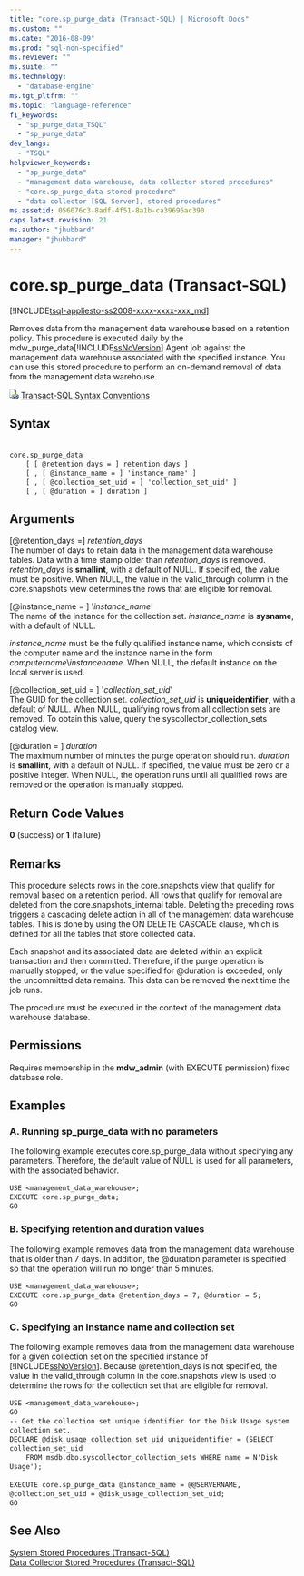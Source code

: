 ```yaml
---
title: "core.sp_purge_data (Transact-SQL) | Microsoft Docs"
ms.custom: ""
ms.date: "2016-08-09"
ms.prod: "sql-non-specified"
ms.reviewer: ""
ms.suite: ""
ms.technology: 
  - "database-engine"
ms.tgt_pltfrm: ""
ms.topic: "language-reference"
f1_keywords: 
  - "sp_purge_data_TSQL"
  - "sp_purge_data"
dev_langs: 
  - "TSQL"
helpviewer_keywords: 
  - "sp_purge_data"
  - "management data warehouse, data collector stored procedures"
  - "core.sp_purge_data stored procedure"
  - "data collector [SQL Server], stored procedures"
ms.assetid: 056076c3-8adf-4f51-8a1b-ca39696ac390
caps.latest.revision: 21
ms.author: "jhubbard"
manager: "jhubbard"
---
```

# core.sp_purge_data (Transact-SQL)
[!INCLUDE[tsql-appliesto-ss2008-xxxx-xxxx-xxx_md](../../../a9retired/includes/tsql-appliesto-ss2008-xxxx-xxxx-xxx-md.md)]

  Removes data from the management data warehouse based on a retention policy. This procedure is executed daily by the mdw_purge_data[!INCLUDE[ssNoVersion](../../../a9notintoc/includes/ssnoversion-md.md)] Agent job against the management data warehouse associated with the specified instance. You can use this stored procedure to perform an on-demand removal of data from the management data warehouse.  
  
 ![Topic link icon](../../../a9notintoc/media/topic-link.gif "Topic link icon") [Transact-SQL Syntax Conventions](../../../t-sql/language-elements/transact-sql-syntax-conventions-transact-sql.md)  
  
## Syntax  
  
```  
  
core.sp_purge_data  
    [ [ @retention_days = ] retention_days ]  
    [ , [ @instance_name = ] 'instance_name' ]  
    [ , [ @collection_set_uid = ] 'collection_set_uid' ]  
    [ , [ @duration = ] duration ]  
```  
  
## Arguments  
 [@retention_days =] *retention_days*  
 The number of days to retain data in the management data warehouse tables. Data with a time stamp older than *retention_days* is removed. *retention_days* is **smallint**, with a default of NULL. If specified, the value must be positive. When NULL, the value in the valid_through column in the core.snapshots view determines the rows that are eligible for removal.  
  
 [@instance_name = ] '*instance_name*'  
 The name of the instance for the collection set. *instance_name* is **sysname**, with a default of NULL.  
  
 *instance_name* must be the fully qualified instance name, which consists of the computer name and the instance name in the form *computername*\\*instancename*. When NULL, the default instance on the local server is used.  
  
 [@collection_set_uid = ] '*collection_set_uid*'  
 The GUID for the collection set. *collection_set_uid* is **uniqueidentifier**, with a default of NULL. When NULL, qualifying rows from all collection sets are removed. To obtain this value, query the syscollector_collection_sets catalog view.  
  
 [@duration = ] *duration*  
 The maximum number of minutes the purge operation should run. *duration* is **smallint**, with a default of NULL. If specified, the value must be zero or a positive integer. When NULL, the operation runs until all qualified rows are removed or the operation is manually stopped.  
  
## Return Code Values  
 **0** (success) or **1** (failure)  
  
## Remarks  
 This procedure selects rows in the core.snapshots view that qualify for removal based on a retention period. All rows that qualify for removal are deleted from the core.snapshots_internal table. Deleting the preceding rows triggers a cascading delete action in all of the management data warehouse tables. This is done by using the ON DELETE CASCADE clause, which is defined for all the tables that store collected data.  
  
 Each snapshot and its associated data are deleted within an explicit transaction and then committed. Therefore, if the purge operation is manually stopped, or the value specified for @duration is exceeded, only the uncommitted data remains. This data can be removed the next time the job runs.  
  
 The procedure must be executed in the context of the management data warehouse database.  
  
## Permissions  
 Requires membership in the **mdw_admin** (with EXECUTE permission) fixed database role.  
  
## Examples  
  
### A. Running sp_purge_data with no parameters  
 The following example executes core.sp_purge_data without specifying any parameters. Therefore, the default value of NULL is used for all parameters, with the associated behavior.  
  
```  
USE <management_data_warehouse>;  
EXECUTE core.sp_purge_data;  
GO  
```  
  
### B. Specifying retention and duration values  
 The following example removes data from the management data warehouse that is older than 7 days. In addition, the @duration parameter is specified so that the operation will run no longer than 5 minutes.  
  
```  
USE <management_data_warehouse>;  
EXECUTE core.sp_purge_data @retention_days = 7, @duration = 5;  
GO  
```  
  
### C. Specifying an instance name and collection set  
 The following example removes data from the management data warehouse for a given collection set on the specified instance of [!INCLUDE[ssNoVersion](../../../a9notintoc/includes/ssnoversion-md.md)]. Because @retention_days is not specified, the value in the valid_through column in the core.snapshots view is used to determine the rows for the collection set that are eligible for removal.  
  
```  
USE <management_data_warehouse>;  
GO  
-- Get the collection set unique identifier for the Disk Usage system collection set.  
DECLARE @disk_usage_collection_set_uid uniqueidentifier = (SELECT collection_set_uid   
    FROM msdb.dbo.syscollector_collection_sets WHERE name = N'Disk Usage');   
  
EXECUTE core.sp_purge_data @instance_name = @@SERVERNAME, @collection_set_uid = @disk_usage_collection_set_uid;  
GO  
```  
  
## See Also  
 [System Stored Procedures &#40;Transact-SQL&#41;](../../../relational-databases/reference/system-stored-procedures/system-stored-procedures-transact-sql.md)   
 [Data Collector Stored Procedures &#40;Transact-SQL&#41;](../../../relational-databases/reference/system-stored-procedures/data-collector-stored-procedures-transact-sql.md)  
  
  